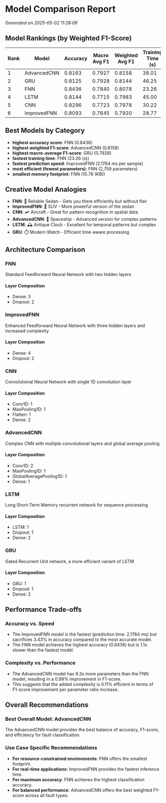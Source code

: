 # Model Comparison Report

_Generated on 2025-05-02 11:28:09_

## Model Rankings (by Weighted F1-Score)

| Rank | Model | Accuracy | Macro Avg F1 | Weighted Avg F1 | Training Time (s) | Prediction Speed (ms) | Parameters | Memory (KB) |
|------|-------|----------|--------------|-----------------|-------------------|----------------------|------------|------------|
| 1 | AdvancedCNN | 0.8163 | 0.7927 | 0.8158 | 38.01 | 2.9379 | 25,607 | 100.03 |
| 2 | GRU | 0.8125 | 0.7928 | 0.8144 | 46.25 | 5.5311 | 15,175 | 59.28 |
| 3 | FNN | 0.8436 | 0.7840 | 0.8078 | 23.26 | 2.4585 | 2,759 | 10.78 |
| 4 | LSTM | 0.8144 | 0.7715 | 0.7983 | 45.00 | 4.4484 | 19,207 | 75.03 |
| 5 | CNN | 0.8296 | 0.7723 | 0.7978 | 30.22 | 2.3577 | 4,615 | 18.03 |
| 6 | ImprovedFNN | 0.8093 | 0.7645 | 0.7920 | 28.77 | 2.1764 | 11,463 | 44.78 |

## Best Models by Category

- **highest accuracy score**: FNN (0.8436)
- **highest weighted F1-score**: AdvancedCNN (0.8158)
- **highest macro-average F1-score**: GRU (0.7928)
- **fastest training time**: FNN (23.26  (s))
- **fastest prediction speed**: ImprovedFNN (2.1764 ms per sample)
- **most efficient (fewest parameters)**: FNN (2,759 parameters)
- **smallest memory footprint**: FNN (10.78 (KB))

## Creative Model Analogies

- **FNN**: 🚗 Reliable Sedan - Gets you there efficiently but without flair
- **ImprovedFNN**: 🚙 SUV - More powerful version of the sedan
- **CNN**: 🛩️ Aircraft - Great for pattern recognition in spatial data
- **AdvancedCNN**: 🚀 Spaceship - Advanced version for complex patterns
- **LSTM**: 🕰️ Antique Clock - Excellent for temporal patterns but complex
- **GRU**: ⏱️ Modern Watch - Efficient time-aware processing

## Architecture Comparison

### FNN

Standard Feedforward Neural Network with two hidden layers

#### Layer Composition

- Dense: 3
- Dropout: 2

### ImprovedFNN

Enhanced Feedforward Neural Network with three hidden layers and increased complexity

#### Layer Composition

- Dense: 4
- Dropout: 2

### CNN

Convolutional Neural Network with single 1D convolution layer

#### Layer Composition

- Conv1D: 1
- MaxPooling1D: 1
- Flatten: 1
- Dense: 2

### AdvancedCNN

Complex CNN with multiple convolutional layers and global average pooling

#### Layer Composition

- Conv1D: 2
- MaxPooling1D: 1
- GlobalAveragePooling1D: 1
- Dense: 1

### LSTM

Long Short-Term Memory recurrent network for sequence processing

#### Layer Composition

- LSTM: 1
- Dropout: 1
- Dense: 2

### GRU

Gated Recurrent Unit network, a more efficient variant of LSTM

#### Layer Composition

- GRU: 1
- Dropout: 1
- Dense: 2

## Performance Trade-offs

### Accuracy vs. Speed

- The ImprovedFNN model is the fastest (prediction time: 2.1764 ms) but sacrifices 3.43% in accuracy compared to the most accurate model.
- The FNN model achieves the highest accuracy (0.8436) but is 1.1x slower than the fastest model.

### Complexity vs. Performance

- The AdvancedCNN model has 9.3x more parameters than the FNN model, resulting in a 0.99% improvement in F1-score.
- This suggests that the added complexity is 0.11% efficient in terms of F1-score improvement per parameter ratio increase.

## Overall Recommendations

### Best Overall Model: AdvancedCNN

The AdvancedCNN model provides the best balance of accuracy, F1-score, and efficiency for fault classification.

### Use Case Specific Recommendations

- **For resource-constrained environments**: FNN offers the smallest footprint.
- **For real-time applications**: ImprovedFNN provides the fastest inference time.
- **For maximum accuracy**: FNN achieves the highest classification accuracy.
- **For balanced performance**: AdvancedCNN offers the best weighted F1-score across all fault types.

